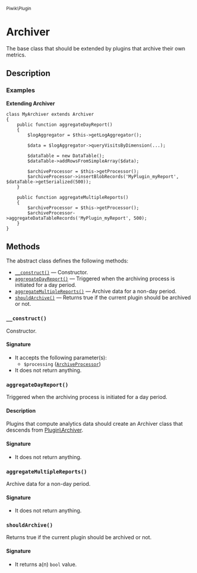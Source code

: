 <small>Piwik\Plugin</small>

Archiver
========

The base class that should be extended by plugins that archive their own metrics.

Description
-----------

### Examples

**Extending Archiver**

    class MyArchiver extends Archiver
    {
        public function aggregateDayReport()
        {
            $logAggregator = $this->getLogAggregator();
            
            $data = $logAggregator->queryVisitsByDimension(...);
            
            $dataTable = new DataTable();
            $dataTable->addRowsFromSimpleArray($data);

            $archiveProcessor = $this->getProcessor();
            $archiveProcessor->insertBlobRecords('MyPlugin_myReport', $dataTable->getSerialized(500));
        }
        
        public function aggregateMultipleReports()
        {
            $archiveProcessor = $this->getProcessor();
            $archiveProcessor->aggregateDataTableRecords('MyPlugin_myReport', 500);
        }
    }


Methods
-------

The abstract class defines the following methods:

- [`__construct()`](#__construct) &mdash; Constructor.
- [`aggregateDayReport()`](#aggregateDayReport) &mdash; Triggered when the archiving process is initiated for a day period.
- [`aggregateMultipleReports()`](#aggregateMultipleReports) &mdash; Archive data for a non-day period.
- [`shouldArchive()`](#shouldArchive) &mdash; Returns true if the current plugin should be archived or not.

<a name="__construct" id="__construct"></a>
### `__construct()`

Constructor.

#### Signature

- It accepts the following parameter(s):
    - `$processing` ([`ArchiveProcessor`](../../Piwik/ArchiveProcessor.md))
- It does not return anything.

<a name="aggregatedayreport" id="aggregatedayreport"></a>
### `aggregateDayReport()`

Triggered when the archiving process is initiated for a day period.

#### Description

Plugins that compute analytics data should create an Archiver class that descends from [Plugin\Archiver](#).

#### Signature

- It does not return anything.

<a name="aggregatemultiplereports" id="aggregatemultiplereports"></a>
### `aggregateMultipleReports()`

Archive data for a non-day period.

#### Signature

- It does not return anything.

<a name="shouldarchive" id="shouldarchive"></a>
### `shouldArchive()`

Returns true if the current plugin should be archived or not.

#### Signature

- It returns a(n) `bool` value.

